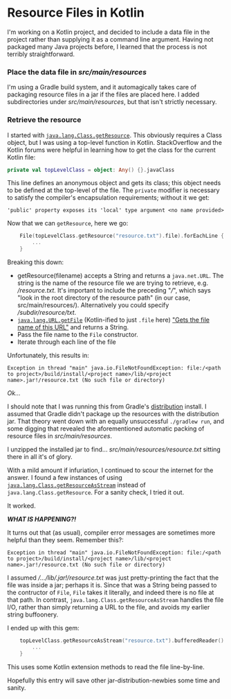 # Resource Files in Kotlin

I'm working on a Kotlin project, and decided to include a data file in the project rather than supplying it as a command line argument. Having not packaged many Java projects before, I learned that the process is not terribly straightforward.

### Place the data file in *src/main/resources*
I'm using a Gradle build system, and it automagically takes care of packaging resource files in a jar if the files are placed here. I added subdirectories under *src/main/resources*, but that isn't strictly necessary.

### Retrieve the resource
I started with [```java.lang.Class.getResource```](https://docs.oracle.com/javase/8/docs/api/java/lang/Class.html#getResource-java.lang.String-). 
This obviously requires a Class object, but I was using a top-level function in Kotlin. StackOverflow and the Kotlin forums were helpful in learning how to get the class for the current Kotlin file: 

```kotlin
private val topLevelClass = object: Any() {}.javaClass
```

This line defines an anonymous object and gets its class; this object needs to be defined at the top-level of the file.
The ```private``` modifier is necessary to satisfy the compiler's encapsulation requirements; without it we get:

```
'public' property exposes its 'local' type argument <no name provided>
```


Now that we can ```getResource```, here we go: 

```kotlin
    File(topLevelClass.getResource("resource.txt").file).forEachLine {
        ...
    }
```
Breaking this down:
- getResource(filename) accepts a String and returns a ```java.net.URL```. The string is the name of the resource file we are trying to retrieve, e.g. */resource.txt*. It's important to include the preceding "*/*", which says "look in the root directory of the resource path" (in our case, src/main/resources/). Alternatively you could specify */subdir/resource/txt*.
- [```java.lang.URL.getFile```](https://docs.oracle.com/javase/8/docs/api/java/net/URL.html) (Kotlin-ified to just ```.file``` here) ["Gets the file name of this URL"](https://docs.oracle.com/javase/8/docs/api/java/net/URL.html#getFile--) and returns a String.
- Pass the file name to the ```File``` constructor.
- Iterate through each line of the file

Unfortunately, this results in:

```
Exception in thread "main" java.io.FileNotFoundException: file:/<path to project>/build/install/<project name>/lib/<project name>.jar!/resource.txt (No such file or directory)
```

*Ok...*

I should note that I was running this from Gradle's [distribution](https://docs.gradle.org/current/userguide/distribution_plugin.html) install. I assumed that Gradle didn't package up the resources with the distribution jar. That theory went down with an equally unsuccessful ```./gradlew run```, and some digging that revealed the aforementioned automatic packing of resource files in *src/main/resources*.

I unzipped the installed jar to find... *src/main/resources/resource.txt* sitting there in all it's of glory.

With a mild amount if infuriation, I continued to scour the internet for the answer. I found a few instances of using [```java.lang.Class.getResourceAsStream```](https://docs.oracle.com/javase/8/docs/api/java/lang/Class.html#getResourceAsStream-java.lang.String-) instead of ```java.lang.Class.getResource```. For a sanity check, I tried it out.

It worked. 

***WHAT IS HAPPENING?!***

It turns out that (as usual), compiler error messages are sometimes more helpful than they seem. Remember this?:

```
Exception in thread "main" java.io.FileNotFoundException: file:/<path to project>/build/install/<project name>/lib/<project name>.jar!/resource.txt (No such file or directory)
```

I assumed */.../lib/<project name>.jar!/resource.txt* was just pretty-printing the fact that the file was inside a jar; perhaps it is. Since that was a String being passed to the contructor of ```File```, ```File``` takes it literally, and indeed there is no file at that path. In contrast, ```java.lang.Class.getResourceAsStream``` handles the file I/O, rather than simply returning a URL to the file, and avoids my earlier string buffoonery.

I ended up with this gem:

```kotlin
    topLevelClass.getResourceAsStream("resource.txt").bufferedReader().lineSequence().forEach {
        ...
    }
```

This uses some Kotlin extension methods to read the file line-by-line.


Hopefully this entry will save other jar-distribution-newbies some time and sanity.


